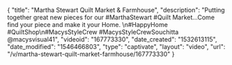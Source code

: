 {
    "title": "Martha Stewart Quilt Market & Farmhouse",
    "description": "Putting together great new pieces for our #MarthaStewart #Quilt Market...Come find your piece and make it your Home.  \n#HappyHome #QuiltShop\n#MacysStyleCrew #MacysStyleCrewSouchitta @macysvisual41",
    "videoid": "167773330",
    "date_created": "1532613115",
    "date_modified": "1546466803",
    "type": "captivate",
    "layout": "video",
    "url": "\/v\/martha-stewart-quilt-market-farmhouse\/167773330"
}